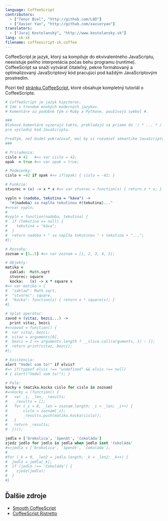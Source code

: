 ```yaml
---
language: CoffeeScript
contributors:
  - ["Tenor Biel", "http://github.com/L8D"]
  - ["Xavier Yao", "http://github.com/xavieryao"]
translators:
  - ["Juraj Kostolanský", "http://www.kostolansky.sk"]
lang: sk-sk
filename: coffeescript-sk.coffee
---
```


CoffeeScript je jazyk, ktorý sa kompiluje do ekvivalentného JavaScriptu,
neexistuje peňho interpretácia počas behu programu (runtime).
CoffeeScript sa snaží vytvárať čitateľný, pekne formátovaný a optimalizovaný
JavaScriptový kód pracujúci pod každým JavaScriptovým prostredím.

Pozri tiež [stránku CoffeeScript](http://coffeescript.org/), ktoré obsahuje kompletný tutoriál o CoffeeScripte.

```coffeescript
# CoffeeScript je jazyk hipsterov.
# Ide s trendom mnohých moderných jazykov.
# Komentáre sú podobné tým v Ruby a Pythone, používajú symbol #.

###
Blokové komentáre vyzerajú takto, prekladajú sa priamo do '/ * ... * /'
pre výsledný kód JavaScriptu.

Predtým, než budeš pokračovať, mal by si rozumieť sémantike JavaScriptu.
###

# Priradenia:
cislo = 42   #=> var cislo = 42;
opak  = true #=> var opak = true;

# Podmienky:
cislo = -42 if opak #=> if(opak) { cislo = -42; }

# Funkcie:
stvorec = (x) -> x * x #=> var stvorec = function(x) { return x * x; }

vypln = (nadoba, tekutina = "káva") ->
  "#{nadoba} sa napĺňa tekutinou #{tekutina}..."
#=>var vypln;
#
#vypln = function(nadoba, tekutina) {
#  if (tekutina == null) {
#    tekutina = "káva";
#  }
#  return nadoba + " sa napĺňa tekutinou " + tekutina + "...";
#};

# Rozsahy:
zoznam = [1..5] #=> var zoznam = [1, 2, 3, 4, 5];

# Objekty:
matika =
  zaklad:  Math.sqrt
  stvorec: square
  kocka:   (x) -> x * square x
#=> var matika = {
#  "zaklad": Math.sqrt,
#  "stvorec": square,
#  "kocka": function(x) { return x * square(x); }
#}

# Splat operátor:
zavod = (vitaz, bezci...) ->
  print vitaz, bezci
#=>zavod = function() {
#  var vitaz, bezci;
#  vitaz = arguments[0],
#  bezci = 2 <= arguments.length ? __slice.call(arguments, 1) : [];
#  return print(vitaz, bezci);
#};

# Existencia:
alert "Vedel som to!" if elvis?
#=> if(typeof elvis !== "undefined" && elvis !== null)
# { alert("Vedel som to!"); }

# Pole:
kocky = (matika.kocka cislo for cislo in zoznam)
#=>kocky = (function() {
#	var _i, _len, _results;
#	_results = [];
# 	for (_i = 0, _len = zoznam.length; _i < _len; _i++) {
#		cislo = zoznam[_i];
#		_results.push(matika.kocka(cislo));
#	}
#	return _results;
#  })();

jedla = ['brokolica', 'špenát', 'čokoláda']
zjedz jedlo for jedlo in jedla when jedlo isnt 'čokoláda'
#=>jedla = ['brokolica', 'špenát', 'čokoláda'];
#
#for (_k = 0, _len2 = jedla.length; _k < _len2; _k++) {
#  jedlo = jedla[_k];
#  if (jedlo !== 'čokoláda') {
#    zjedz(jedlo);
#  }
#}
```

## Ďalšie zdroje

- [Smooth CoffeeScript](http://autotelicum.github.io/Smooth-CoffeeScript/)
- [CoffeeScript Ristretto](https://leanpub.com/coffeescript-ristretto/read)
